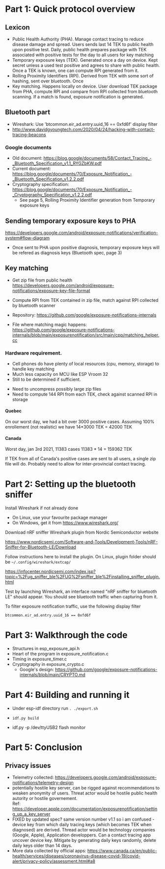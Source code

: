 

# Part 1: Quick protocol overview

## Lexicon

- Public Health Authority (PHA).  Manage contact tracing to reduce disease damage and spread.  Users sends last 14 TEK to public health upon positive test.  Daily, public health prepares package with TEK associated with positive tests for the day to all users for key matching
- Temporary exposure keys (TEK).  Generated once a day on device.  Kept secret unless a used test positive and agrees to share with public health.  Once a TEK is known, one can compute RPI generated from it. 
- Rolling Proximity Identifiers (RPI).  Derived from TEK with some sort of hashing, sent over bluetooth.  Once 
- Key matching.  Happens locally on device.  User download TEK package from PHA, compute RPI and compare from RPI collected from bluetooth scanning.  If a match is found, exposure notification is generated.

## Bluetooth part

- Wireshark: Use 'btcommon.eir_ad.entry.uuid_16 == 0xfd6f' display filter 
- http://www.davidgyoungtech.com/2020/04/24/hacking-with-contact-tracing-beacons

### Google documents

- Old document: https://blog.google/documents/58/Contact_Tracing_-_Bluetooth_Specification_v1.1_RYGZbKW.pdf
- Current document: https://blog.google/documents/70/Exposure_Notification_-_Bluetooth_Specification_v1.2.2.pdf
- Cryptography specification: https://blog.google/documents/70/Exposure_Notification_-_Cryptography_Specification_v1.2.2.pdf
    - See page 5, Rolling Proximity Identifier generation from Temporary exposure keys

## Sending temporary exposure keys to PHA

https://developers.google.com/android/exposure-notifications/verification-system#flow-diagram

- Once sent to PHA upon positive diagnosis, temporary exposure keys will be refered as diagnosis keys (Bluetooth spec, page 3)

## Key matching

- Get zip file from public health
https://developers.google.com/android/exposure-notifications/exposure-key-file-format

- Compute RPI from TEK contained in zip file, match against RPI collected by bluetooth scanner

* Repository: https://github.com/google/exposure-notifications-internals

* File where matching magic happens: https://github.com/google/exposure-notifications-internals/blob/main/exposurenotification/src/main/cpp/matching_helper.cc

### Hardware requirement.

- Cell phones do have plenty of local resources (cpu, memory, storage) to handle key matching
- Much less capacity on MCU like ESP Vroom 32
- Still to be determined if sufficient.

* Need to uncompress possibly large zip files
* Need to compute 144 RPI from each TEK, check against scanned RPI in storage

#### Quebec 

On our worst day, we had a bit over 3000 positive cases.  Assuming 100% enrollement (not realistic) 
we have 14*3000 TEK = 42000 TEK

#### Canada 

Worst day, jan 3rd 2021, 11383 cases
11383 * 14 = 159362 TEK

If TEK from all of Canada's positive cases are sent to all users, a single zip file will do.  Probably need to allow for inter-provincial contact tracing.

# Part 2: Setting up the bluetooth sniffer

Install Wireshark if not already done

- On Linux, use your favourite package manager
- On Windows, get it from https://www.wireshark.org/

Download nRF sniffer Wireshark plugin from Nordic Semiconductor website

https://www.nordicsemi.com/Software-and-Tools/Development-Tools/nRF-Sniffer-for-Bluetooth-LE/Download

Follow instructions here to install the plugin.  On Linux, plugin folder should be `~/.config/wireshark/extcap/` 

https://infocenter.nordicsemi.com/index.jsp?topic=%2Fug_sniffer_ble%2FUG%2Fsniffer_ble%2Finstalling_sniffer_plugin.html

Test by launching Wireshark, an interface named "nRF sniffer for bluetooth LE" should appear.  You should see bluetooth traffic when capturing from it. 

To filter exposure notification traffic, use the following display filter

```
btcommon.eir_ad.entry.uuid_16 == 0xfd6f
```
    
# Part 3: Walkthrough the code

- Structures in esp_exposure_api.h
- Heart of the program in exposure_notification.c
- Timing in exposure_timer.c
- Cryptography in exposure_crypto.c
    - Google's design: https://github.com/google/exposure-notifications-internals/blob/main/CRYPTO.md


# Part 4: Building and running it

- Under esp-idf directory run `. ./export.sh`

- `idf.py build`

- idf.py -p /dev/ttyUSB2 flash monitor

# Part 5: Conclusion 


## Privacy issues

- Telemetry collected: https://developers.google.com/android/exposure-notifications/telemetry-design
- potentially hostile key server, can be rigged against recommendations to weaken anonymity of users.  Threat actor would be hostile public health autority or hostile governement.                             
Ref: https://developer.apple.com/documentation/exposurenotification/setting_up_a_key_server
- FIXED by updated spec? same version number v1.1 so i am confused - device key from which daily tracing keys (which becomes TEK when diagnosed) are derived.  Thread actor would be technology companies (Google, Apple), Application developpers.  Can a contact tracing app uncover device key.  Mitigate by generating daily keys randomly, delete daily keys older than 14 days.
- More data collected by official apps: https://www.canada.ca/en/public-health/services/diseases/coronavirus-disease-covid-19/covid-alert/privacy-policy/assessment.html#a8

